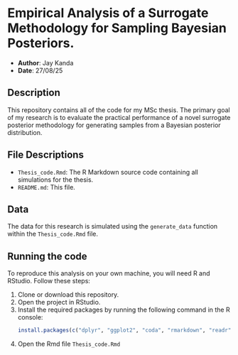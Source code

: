 # Empirical Analysis of a Surrogate Methodology for Sampling Bayesian Posteriors.

* **Author**: Jay Kanda
* **Date**: 27/08/25

## Description
This repository contains all of the code for my MSc thesis. The primary goal of my research is to evaluate the practical performance of a novel surrogate posterior methodology for generating samples from a Bayesian posterior distribution.

## File Descriptions

* `Thesis_code.Rmd`: The R Markdown source code containing all simulations for the thesis.
* `README.md`: This file.

## Data
The data for this research is simulated using the `generate_data` function within the `Thesis_code.Rmd` file.

## Running the code
To reproduce this analysis on your own machine, you will need R and RStudio. Follow these steps:
1) Clone or download this repository.
2) Open the project in RStudio.
3) Install the required packages by running the following command in the R console:
   ```r
   install.packages(c("dplyr", "ggplot2", "coda", "rmarkdown", "readr"))
   ```
4) Open the Rmd file `Thesis_code.Rmd`
